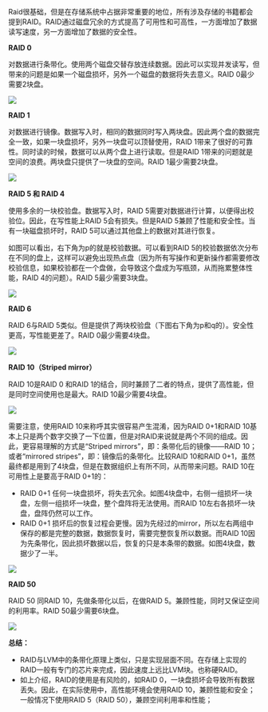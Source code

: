 Raid很基础，但是在存储系统中占据非常重要的地位，所有涉及存储的书籍都会提到RAID。RAID通过磁盘冗余的方式提高了可用性和可高性，一方面增加了数据读写速度，另一方面增加了数据的安全性。



**RAID 0**

对数据进行条带化。使用两个磁盘交替存放连续数据。因此可以实现并发读写，但带来的问题是如果一个磁盘损坏，另外一个磁盘的数据将失去意义。RAID 0最少需要2块盘。



![](http://dl.iteye.com/upload/picture/pic/81911/ecaf78e1-9e3c-3ca2-938d-ffc42786aad5.png)







**RAID 1**

对数据进行镜像。数据写入时，相同的数据同时写入两块盘。因此两个盘的数据完全一致，如果一块盘损坏，另外一块盘可以顶替使用，RAID 1带来了很好的可靠性。同时读的时候，数据可以从两个盘上进行读取。但是RAID 1带来的问题就是空间的浪费。两块盘只提供了一块盘的空间。RAID 1最少需要2块盘。



![](http://dl.iteye.com/upload/picture/pic/81913/abaa58b7-f4d7-30ae-9bd5-c2504cf8a0c1.png)

**RAID 5 和 RAID 4**

使用多余的一块校验盘。数据写入时，RAID 5需要对数据进行计算，以便得出校验位。因此，在写性能上RAID 5会有损失。但是RAID 5兼顾了性能和安全性。当有一块磁盘损坏时，RAID 5可以通过其他盘上的数据对其进行恢复。

如图可以看出，右下角为p的就是校验数据。可以看到RAID 5的校验数据依次分布在不同的盘上，这样可以避免出现热点盘（因为所有写操作和更新操作都需要修改校验信息，如果校验都在一个盘做，会导致这个盘成为写瓶颈，从而拖累整体性能，RAID 4的问题）。RAID 5最少需要3块盘。

![](http://dl.iteye.com/upload/picture/pic/81915/c5367f83-8876-34f6-81e6-9b8ad90990a6.png)

**RAID 6**

RAID 6与RAID 5类似。但是提供了两块校验盘（下图右下角为p和q的）。安全性更高，写性能更差了。RAID 0最少需要4块盘。

![](http://dl.iteye.com/upload/picture/pic/81917/22758f27-50e3-399a-9d58-00e0efe7e5ba.png)



**RAID 10（Striped mirror）**

RAID 10是RAID 0 和RAID 1的结合，同时兼顾了二者的特点，提供了高性能，但是同时空间使用也是最大。RAID 10最少需要4块盘。



![](http://dl.iteye.com/upload/picture/pic/81919/a1dba4e2-974f-3f39-bad6-926c9fd3b077.jpg)

需要注意，使用RAID 10来称呼其实很容易产生混淆，因为RAID 0+1和RAID 10基本上只是两个数字交换了一下位置，但是对RAID来说就是两个不同的组成。因此，更容易理解的方式是“Striped mirrors”，即：条带化后的镜像——RAID 10；或者“mirrored stripes”，即：镜像后的条带化。比较RAID 10和RAID 0+1，虽然最终都是用到了4块盘，但是在数据组织上有所不同，从而带来问题。RAID 10在可用性上是要高于RAID 0+1的：

* RAID 0+1 任何一块盘损坏，将失去冗余。如图4块盘中，右侧一组损坏一块盘，左侧一组损坏一块盘，整个盘阵将无法使用。而RAID 10左右各损坏一块盘，盘阵仍然可以工作。
* RAID 0+1 损坏后的恢复过程会更慢。因为先经过的mirror，所以左右两组中保存的都是完整的数据，数据恢复时，需要完整恢复所以数据。而RAID 10因为先条带化，因此损坏数据以后，恢复的只是本条带的数据。如图4块盘，数据少了一半。

![](http://dl.iteye.com/upload/picture/pic/81921/c46e8dab-0028-3a44-96a4-b50720a92a53.png)



**RAID 50**

RAID 50 同RAID 10，先做条带化以后，在做RAID 5。兼顾性能，同时又保证空间的利用率。RAID 50最少需要6块盘。

![](http://dl.iteye.com/upload/picture/pic/81923/8f745b7d-032a-37d6-86d8-6a88ef6d3150.png)

  


**总结：**

* RAID与LVM中的条带化原理上类似，只是实现层面不同。在存储上实现的RAID一般有专门的芯片来完成，因此速度上远比LVM块。也称硬RAID。
* 如上介绍，RAID的使用是有风险的，如RAID 0，一块盘损坏会导致所有数据丢失。因此，在实际使用中，高性能环境会使用RAID 10，兼顾性能和安全；一般情况下使用RAID 5（RAID 50），兼顾空间利用率和性能；



